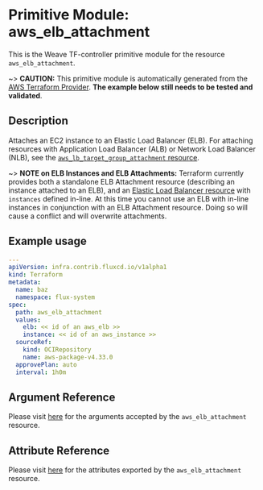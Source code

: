 
# Primitive Module: aws_elb_attachment

This is the Weave TF-controller primitive module for the resource `aws_elb_attachment`.

~> **CAUTION:** This primitive module is automatically generated from the [AWS Terraform Provider](https://registry.terraform.io/providers/hashicorp/aws/latest/docs/resources/elb_attachment). **The example below still needs to be tested and validated**.

## Description

Attaches an EC2 instance to an Elastic Load Balancer (ELB). For attaching resources with Application Load Balancer (ALB) or Network Load Balancer (NLB), see the [`aws_lb_target_group_attachment` resource](/docs/providers/aws/r/lb_target_group_attachment.html).

~> **NOTE on ELB Instances and ELB Attachments:** Terraform currently provides
both a standalone ELB Attachment resource (describing an instance attached to
an ELB), and an [Elastic Load Balancer resource](elb.html) with
`instances` defined in-line. At this time you cannot use an ELB with in-line
instances in conjunction with an ELB Attachment resource. Doing so will cause a
conflict and will overwrite attachments.

## Example usage

```yaml
---
apiVersion: infra.contrib.fluxcd.io/v1alpha1
kind: Terraform
metadata:
  name: baz
  namespace: flux-system
spec:
  path: aws_elb_attachment
  values:
    elb: << id of an aws_elb >>
    instance: << id of an aws_instance >>
  sourceRef:
    kind: OCIRepository
    name: aws-package-v4.33.0
  approvePlan: auto
  interval: 1h0m
```

## Argument Reference

Please visit [here](https://registry.terraform.io/providers/hashicorp/aws/latest/docs/resources/elb_attachment#argument-reference) for the arguments accepted by the `aws_elb_attachment` resource.

## Attribute Reference

Please visit [here](https://registry.terraform.io/providers/hashicorp/aws/latest/docs/resources/elb_attachment#attributes-reference) for the attributes exported by the `aws_elb_attachment` resource.
